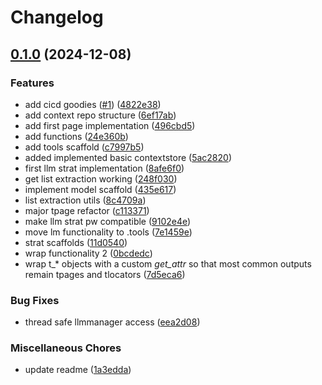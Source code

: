 # Changelog

## [0.1.0](https://github.com/shoco-team/truffles/compare/truffles-v0.1.0...truffles-v0.1.0) (2024-12-08)


### Features

* add cicd goodies ([#1](https://github.com/shoco-team/truffles/issues/1)) ([4822e38](https://github.com/shoco-team/truffles/commit/4822e38ec15a6f03218a5c5832bf466706c93fd5))
* add context repo structure ([6ef17ab](https://github.com/shoco-team/truffles/commit/6ef17ab1e84a3b1e896e5e7b40f77c5aa1482471))
* add first page implementation ([496cbd5](https://github.com/shoco-team/truffles/commit/496cbd546a14f834e2409eadba4d6f6407d5f79d))
* add functions ([24e360b](https://github.com/shoco-team/truffles/commit/24e360b1706275166ce414e741065211a5df2f3a))
* add tools scaffold ([c7997b5](https://github.com/shoco-team/truffles/commit/c7997b5074ce4076d452659d76bbc5f239bee187))
* added implemented basic contextstore ([5ac2820](https://github.com/shoco-team/truffles/commit/5ac2820a77eb9c60aecc049ab7752810a2881fa1))
* first llm strat implementation ([8afe6f0](https://github.com/shoco-team/truffles/commit/8afe6f024d2eb078115eb04cd259bdff9ba5e80e))
* get list extraction working ([248f030](https://github.com/shoco-team/truffles/commit/248f0302cdd00d901c99c6fc104d4c814f67959f))
* implement model scaffold ([435e617](https://github.com/shoco-team/truffles/commit/435e617220af25f47293d42cd912cc76b877294a))
* list extraction utils ([8c4709a](https://github.com/shoco-team/truffles/commit/8c4709acfbf37480da8839be968ccb042269b31e))
* major tpage refactor ([c113371](https://github.com/shoco-team/truffles/commit/c113371bf204c71836ac9fa7c5d61af77e8f6565))
* make llm strat pw compatible ([9102e4e](https://github.com/shoco-team/truffles/commit/9102e4e45c3a1af7744825eac43171cca96747f1))
* move lm functionality to .tools ([7e1459e](https://github.com/shoco-team/truffles/commit/7e1459e0dc985b25dc4d2ecaabbd1517655235ae))
* strat scaffolds ([11d0540](https://github.com/shoco-team/truffles/commit/11d05400ab0800c670cf945698153284d8e2b806))
* wrap functionality 2 ([0bcdedc](https://github.com/shoco-team/truffles/commit/0bcdedcf0c0a40472fe1a3202e6ebc087aa1cecf))
* wrap t_* objects with a custom _get_attr_ so that most common outputs remain tpages and tlocators ([7d5eca6](https://github.com/shoco-team/truffles/commit/7d5eca622b03e47873893273ebf871b1b38469be))


### Bug Fixes

* thread safe llmmanager access ([eea2d08](https://github.com/shoco-team/truffles/commit/eea2d084a15736a76b36e2dc08d455dced6f90a7))


### Miscellaneous Chores

* update readme ([1a3edda](https://github.com/shoco-team/truffles/commit/1a3edda68fd94bd13a0dfbb7136ea6f93800839b))
